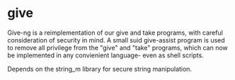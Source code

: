 give
====
Give-ng is a reimplementation of our give and take programs, with careful
consideration of security in mind.  A small suid give-assist program is
used to remove all privilege from the "give" and "take" programs, which
can now be implemented in any convienient language- even as shell scripts.

Depends on the string_m library for secure string manipulation.
